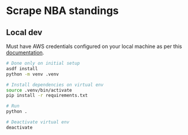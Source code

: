 # Scrape NBA standings

## Local dev
Must have AWS credentials configured on your local machine as per this [documentation](https://boto3.amazonaws.com/v1/documentation/api/latest/guide/quickstart.html#configuration).

```sh
# Done only on initial setup
asdf install
python -m venv .venv

# Install dependencies on virtual env
source .venv/bin/activate
pip install -r requirements.txt

# Run
python .

# Deactivate virtual env
deactivate
```